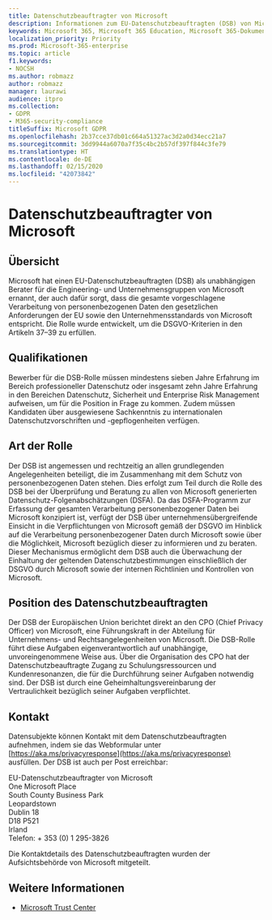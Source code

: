 ```yaml
---
title: Datenschutzbeauftragter von Microsoft
description: Informationen zum EU-Datenschutzbeauftragten (DSB) von Microsoft für die DSGVO
keywords: Microsoft 365, Microsoft 365 Education, Microsoft 365-Dokumentation, DSGVO
localization_priority: Priority
ms.prod: Microsoft-365-enterprise
ms.topic: article
f1.keywords:
- NOCSH
ms.author: robmazz
author: robmazz
manager: laurawi
audience: itpro
ms.collection:
- GDPR
- M365-security-compliance
titleSuffix: Microsoft GDPR
ms.openlocfilehash: 2b37cce37db01c664a51327ac3d2a0d34ecc21a7
ms.sourcegitcommit: 3dd9944a6070a7f35c4bc2b57df397f844c3fe79
ms.translationtype: HT
ms.contentlocale: de-DE
ms.lasthandoff: 02/15/2020
ms.locfileid: "42073842"
---
```

# <a name="microsofts-data-protection-officer"></a>Datenschutzbeauftragter von Microsoft

## <a name="overview"></a>Übersicht

Microsoft hat einen EU-Datenschutzbeauftragten (DSB) als unabhängigen Berater für die Engineering- und Unternehmensgruppen von Microsoft ernannt, der auch dafür sorgt, dass die gesamte vorgeschlagene Verarbeitung von personenbezogenen Daten den gesetzlichen Anforderungen der EU sowie den Unternehmensstandards von Microsoft entspricht. Die Rolle wurde entwickelt, um die DSGVO-Kriterien in den Artikeln 37–39 zu erfüllen.

## <a name="qualifications"></a>Qualifikationen

Bewerber für die DSB-Rolle müssen mindestens sieben Jahre Erfahrung im Bereich professioneller Datenschutz oder insgesamt zehn Jahre Erfahrung in den Bereichen Datenschutz, Sicherheit und Enterprise Risk Management aufweisen, um für die Position in Frage zu kommen. Zudem müssen Kandidaten über ausgewiesene Sachkenntnis zu internationalen Datenschutzvorschriften und -gepflogenheiten verfügen. 

## <a name="nature-of-the-role"></a>Art der Rolle

Der DSB ist angemessen und rechtzeitig an allen grundlegenden Angelegenheiten beteiligt, die im Zusammenhang mit dem Schutz von personenbezogenen Daten stehen. Dies erfolgt zum Teil durch die Rolle des DSB bei der Überprüfung und Beratung zu allen von Microsoft generierten Datenschutz-Folgenabschätzungen (DSFA). Da das DSFA-Programm zur Erfassung der gesamten Verarbeitung personenbezogener Daten bei Microsoft konzipiert ist, verfügt der DSB über unternehmensübergreifende Einsicht in die Verpflichtungen von Microsoft gemäß der DSGVO im Hinblick auf die Verarbeitung personenbezogener Daten durch Microsoft sowie über die Möglichkeit, Microsoft bezüglich dieser zu informieren und zu beraten. Dieser Mechanismus ermöglicht dem DSB auch die Überwachung der Einhaltung der geltenden Datenschutzbestimmungen einschließlich der DSGVO durch Microsoft sowie der internen Richtlinien und Kontrollen von Microsoft. 

## <a name="position-of-the-data-protection-officer"></a>Position des Datenschutzbeauftragten

Der DSB der Europäischen Union berichtet direkt an den CPO (Chief Privacy Officer) von Microsoft, eine Führungskraft in der Abteilung für Unternehmens- und Rechtsangelegenheiten von Microsoft. Die DSB-Rolle führt diese Aufgaben eigenverantwortlich auf unabhängige, unvoreingenommene Weise aus. Über die Organisation des CPO hat der Datenschutzbeauftragte Zugang zu Schulungsressourcen und Kundenresonanzen, die für die Durchführung seiner Aufgaben notwendig sind. Der DSB ist durch eine Geheimhaltungsvereinbarung der Vertraulichkeit bezüglich seiner Aufgaben verpflichtet.  

## <a name="contact"></a>Kontakt

Datensubjekte können Kontakt mit dem Datenschutzbeauftragten aufnehmen, indem sie das Webformular unter [https://aka.ms/privacyresponse](https://aka.ms/privacyresponse) ausfüllen. Der DSB ist auch per Post erreichbar:

EU-Datenschutzbeauftragter von Microsoft<br>
One Microsoft Place<br>
South County Business Park<br>
Leopardstown<br>
Dublin 18<br>
D18 P521<br>
Irland<br>
Telefon: + 353 (0) 1 295-3826<br>

Die Kontaktdetails des Datenschutzbeauftragten wurden der Aufsichtsbehörde von Microsoft mitgeteilt.

## <a name="learn-more"></a>Weitere Informationen

- [Microsoft Trust Center](https://www.microsoft.com/TrustCenter/Privacy/gdpr/default.aspx)

